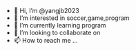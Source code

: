 - 👋 Hi, I’m @yangjb2023
- 👀 I’m interested in soccer,game,program
- 🌱 I’m currently learning program
- 💞️ I’m looking to collaborate on 
- 📫 How to reach me ...

<!---
yangjb2023/yangjb2023 is a ✨ special ✨ repository because its `README.md` (this file) appears on your GitHub profile.
You can click the Preview link to take a look at your changes.
--->
